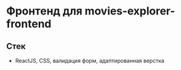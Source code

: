 # Фронтенд для movies-explorer-frontend

## Стек
* ReactJS, CSS, валидация форм, адаптированная  верстка
